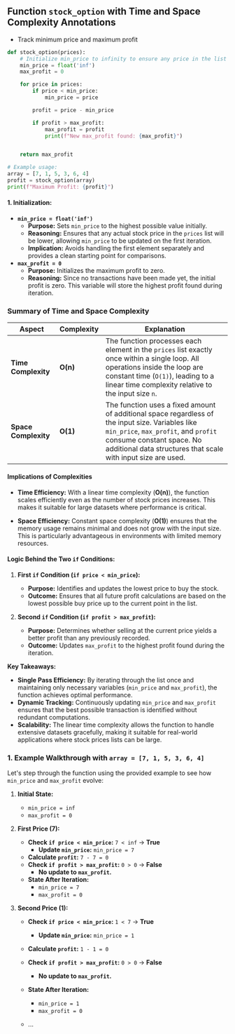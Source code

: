 
## Function `stock_option` with Time and Space Complexity Annotations
- Track minimum price and maximum profit

```python
def stock_option(prices):
    # Initialize min_price to infinity to ensure any price in the list will be lower
    min_price = float('inf')  
    max_profit = 0             

    for price in prices:       
        if price < min_price:
            min_price = price  

        profit = price - min_price  

        if profit > max_profit:
            max_profit = profit    
            print(f"New max_profit found: {max_profit}") 


    return max_profit  

# Example usage:
array = [7, 1, 5, 3, 6, 4]
profit = stock_option(array)  
print(f"Maximum Profit: {profit}")  
```

#### 1. **Initialization:**
   - **`min_price = float('inf')`**
     - **Purpose:** Sets `min_price` to the highest possible value initially.
     - **Reasoning:** Ensures that any actual stock price in the `prices` list will be lower, allowing `min_price` to be updated on the first iteration.
     - **Implication:** Avoids handling the first element separately and provides a clean starting point for comparisons.
   - **`max_profit = 0`**
     - **Purpose:** Initializes the maximum profit to zero.
     - **Reasoning:** Since no transactions have been made yet, the initial profit is zero. This variable will store the highest profit found during iteration.

### Summary of Time and Space Complexity

| **Aspect**           | **Complexity** | **Explanation**                                                                                                                                                           |
|----------------------|-----------------|---------------------------------------------------------------------------------------------------------------------------------------------------------------------------|
| **Time Complexity**  | **O(n)**        | The function processes each element in the `prices` list exactly once within a single loop. All operations inside the loop are constant time (`O(1)`), leading to a linear time complexity relative to the input size `n`. |
| **Space Complexity** | **O(1)**        | The function uses a fixed amount of additional space regardless of the input size. Variables like `min_price`, `max_profit`, and `profit` consume constant space. No additional data structures that scale with input size are used.      |

#### **Implications of Complexities**

- **Time Efficiency:** With a linear time complexity (**O(n)**), the function scales efficiently even as the number of stock prices increases. This makes it suitable for large datasets where performance is critical.
  
- **Space Efficiency:** Constant space complexity (**O(1)**) ensures that the memory usage remains minimal and does not grow with the input size. This is particularly advantageous in environments with limited memory resources.

#### **Logic Behind the Two `if` Conditions:**
1. **First `if` Condition (`if price < min_price`):**
   - **Purpose:** Identifies and updates the lowest price to buy the stock.
   - **Outcome:** Ensures that all future profit calculations are based on the lowest possible buy price up to the current point in the list.

2. **Second `if` Condition (`if profit > max_profit`):**
   - **Purpose:** Determines whether selling at the current price yields a better profit than any previously recorded.
   - **Outcome:** Updates `max_profit` to the highest profit found during the iteration.

**Key Takeaways:**
- **Single Pass Efficiency:** By iterating through the list once and maintaining only necessary variables (`min_price` and `max_profit`), the function achieves optimal performance.
- **Dynamic Tracking:** Continuously updating `min_price` and `max_profit` ensures that the best possible transaction is identified without redundant computations.
- **Scalability:** The linear time complexity allows the function to handle extensive datasets gracefully, making it suitable for real-world applications where stock prices lists can be large.


### 1. **Example Walkthrough with `array = [7, 1, 5, 3, 6, 4]`**

Let's step through the function using the provided example to see how `min_price` and `max_profit` evolve:

1. **Initial State:**
   - `min_price = inf`
   - `max_profit = 0`

2. **First Price (7):**
   - **Check `if price < min_price`:** `7 < inf` → **True**
     - **Update `min_price`:** `min_price = 7`
   - **Calculate `profit`:** `7 - 7 = 0`
   - **Check `if profit > max_profit`:** `0 > 0` → **False**
     - **No update to `max_profit`.**
   - **State After Iteration:**
     - `min_price = 7`
     - `max_profit = 0`

3. **Second Price (1):**
   - **Check `if price < min_price`:** `1 < 7` → **True**
     - **Update `min_price`:** `min_price = 1`
   - **Calculate `profit`:** `1 - 1 = 0`
   - **Check `if profit > max_profit`:** `0 > 0` → **False**
     - **No update to `max_profit`.**
   - **State After Iteration:**
     - `min_price = 1`
     - `max_profit = 0`

   - ...